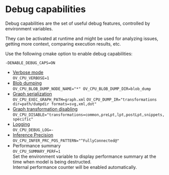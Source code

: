 # Debug capabilities
Debug capabilities are the set of useful debug features, controlled by environment variables.

They can be activated at runtime and might be used for analyzing issues, getting more context, comparing execution results, etc.

Use the following cmake option to enable debug capabilities:

`-DENABLE_DEBUG_CAPS=ON`

* [Verbose mode](verbose.md)  
  `OV_CPU_VERBOSE=1`
* [Blob dumping](blob_dumping.md)  
  `OV_CPU_BLOB_DUMP_NODE_NAME="*" OV_CPU_BLOB_DUMP_DIR=blob_dump`
* [Graph serialization](graph_serialization.md)  
  `OV_CPU_EXEC_GRAPH_PATH=graph.xml`
  `OV_CPU_DUMP_IR="transformations dir=path/dumpdir formats=svg,xml,dot"`
* [Graph transformation disabling](feature_disabling.md#graph-transformations)  
  `OV_CPU_DISABLE="transformations=common,preLpt,lpt,postLpt,snippets,specific"`
* [Logging](logging.md)  
  `OV_CPU_DEBUG_LOG=-`
* [Inference Precision](infer_prc.md)  
  `OV_CPU_INFER_PRC_POS_PATTERN="^FullyConnected@"`
* Performance summary  
  `OV_CPU_SUMMARY_PERF=1`  
  Set the environment variable to display performance summary at the time when model is being destructed.  
  Internal performance counter will be enabled automatically. 
